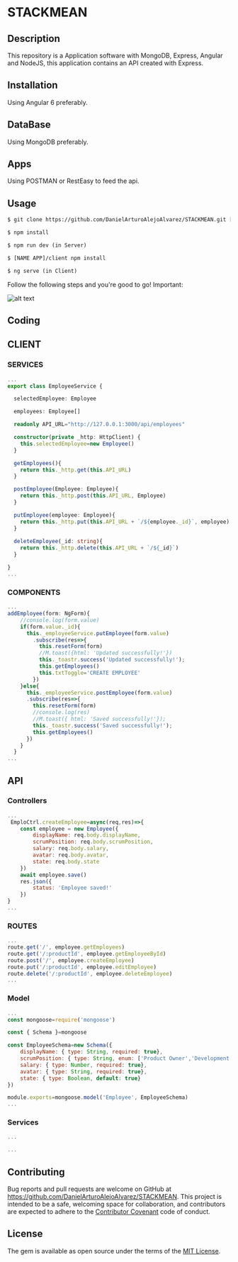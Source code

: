 # STACKMEAN
## Description

This repository is a Application software with MongoDB, Express, Angular and NodeJS, this application contains an API created with Express.

## Installation
Using Angular 6 preferably.

## DataBase
Using MongoDB preferably.

## Apps
Using POSTMAN or RestEasy to feed the api.

## Usage
```html
$ git clone https://github.com/DanielArturoAlejoAlvarez/STACKMEAN.git [NAME APP]

$ npm install

$ npm run dev (in Server)

$ [NAME APP]/client npm install

$ ng serve (in Client)
```
Follow the following steps and you're good to go! Important:


![alt text](http://res.cloudinary.com/dk1rn2kmf/image/upload/v1486523096/angular2-switcher_dif1ze.gif)


## Coding

## CLIENT

### SERVICES

```typescript
...
export class EmployeeService {

  selectedEmployee: Employee

  employees: Employee[]

  readonly API_URL="http://127.0.0.1:3000/api/employees"

  constructor(private _http: HttpClient) {
    this.selectedEmployee=new Employee()
  }

  getEmployees(){
    return this._http.get(this.API_URL)
  }

  postEmployee(Employee: Employee){
    return this._http.post(this.API_URL, Employee)
  }

  putEmployee(employee: Employee){
    return this._http.put(this.API_URL + `/${employee._id}`, employee)
  }
  
  deleteEmployee(_id: string){
    return this._http.delete(this.API_URL + `/${_id}`)
  }

}
...
```

### COMPONENTS

```typescript
...
addEmployee(form: NgForm){
    //console.log(form.value)
    if(form.value._id){
      this._employeeService.putEmployee(form.value)
        .subscribe(res=>{
          this.resetForm(form)
          //M.toast({html: 'Updated successfully!'})
          this._toastr.success('Updated successfully!');
          this.getEmployees() 
          this.txtToggle='CREATE EMPLOYEE'         
        })
    }else{
      this._employeeService.postEmployee(form.value)
      .subscribe(res=>{
        this.resetForm(form)
        //console.log(res)
        //M.toast({ html: 'Saved successfully!'});
        this._toastr.success('Saved successfully!');
        this.getEmployees()
      })
    }    
  }
...
```


## API 

### Controllers


```javascript
...
 EmploCtrl.createEmployee=async(req,res)=>{
    const employee = new Employee({
        displayName: req.body.displayName,
        scrumPosition: req.body.scrumPosition,
        salary: req.body.salary,
        avatar: req.body.avatar,
        state: req.body.state
    })
    await employee.save()
    res.json({
        status: 'Employee saved!'
    })
}
...

```

### ROUTES

```javascript
... 
route.get('/', employee.getEmployees)
route.get('/:productId', employee.getEmployeeById)
route.post('/', employee.createEmployee)
route.put('/:productId', employee.editEmployee)
route.delete('/:productId', employee.deleteEmployee)
...
```

### Model

```javascript
...
const mongoose=require('mongoose')

const { Schema }=mongoose

const EmployeeSchema=new Schema({
    displayName: { type: String, required: true},
    scrumPosition: { type: String, enum: ['Product Owner','Development Team','Scrum Master'], required: true},
    salary: { type: Number, required: true},
    avatar: { type: String, required: true},
    state: { type: Boolean, default: true}
})

module.exports=mongoose.model('Employee', EmployeeSchema)
...
```

### Services

```javascript
...

...
```

## Contributing

Bug reports and pull requests are welcome on GitHub at https://github.com/DanielArturoAlejoAlvarez/STACKMEAN. This project is intended to be a safe, welcoming space for collaboration, and contributors are expected to adhere to the [Contributor Covenant](http://contributor-covenant.org) code of conduct.


## License

The gem is available as open source under the terms of the [MIT License](http://opensource.org/licenses/MIT).